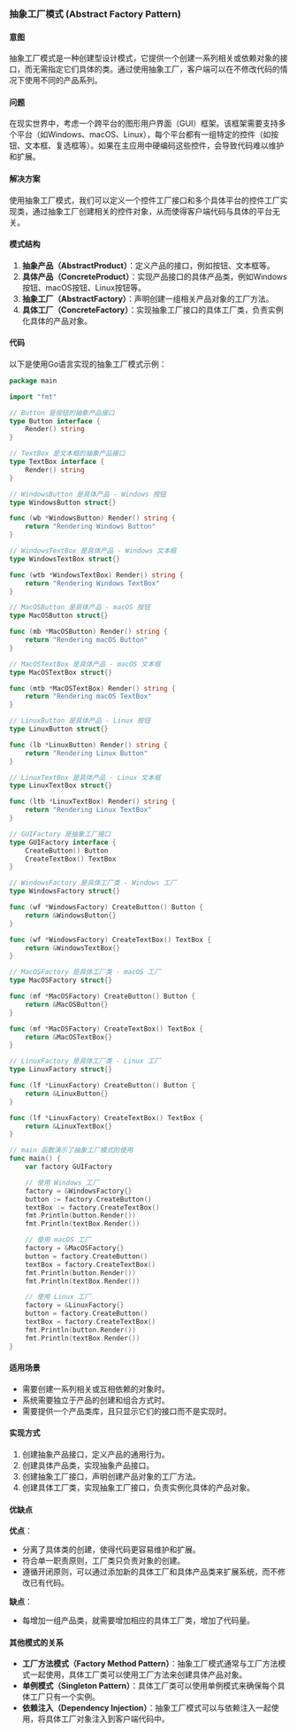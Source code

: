 ### 抽象工厂模式 (Abstract Factory Pattern)

#### 意图
抽象工厂模式是一种创建型设计模式，它提供一个创建一系列相关或依赖对象的接口，而无需指定它们具体的类。通过使用抽象工厂，客户端可以在不修改代码的情况下使用不同的产品系列。

#### 问题
在现实世界中，考虑一个跨平台的图形用户界面（GUI）框架。该框架需要支持多个平台（如Windows、macOS、Linux），每个平台都有一组特定的控件（如按钮、文本框、复选框等）。如果在主应用中硬编码这些控件，会导致代码难以维护和扩展。

#### 解决方案
使用抽象工厂模式，我们可以定义一个控件工厂接口和多个具体平台的控件工厂实现类，通过抽象工厂创建相关的控件对象，从而使得客户端代码与具体的平台无关。

#### 模式结构
1. **抽象产品（AbstractProduct）**：定义产品的接口，例如按钮、文本框等。
2. **具体产品（ConcreteProduct）**：实现产品接口的具体产品类，例如Windows按钮、macOS按钮、Linux按钮等。
3. **抽象工厂（AbstractFactory）**：声明创建一组相关产品对象的工厂方法。
4. **具体工厂（ConcreteFactory）**：实现抽象工厂接口的具体工厂类，负责实例化具体的产品对象。

#### 代码
以下是使用Go语言实现的抽象工厂模式示例：

```go
package main

import "fmt"

// Button 是按钮的抽象产品接口
type Button interface {
    Render() string
}

// TextBox 是文本框的抽象产品接口
type TextBox interface {
    Render() string
}

// WindowsButton 是具体产品 - Windows 按钮
type WindowsButton struct{}

func (wb *WindowsButton) Render() string {
    return "Rendering Windows Button"
}

// WindowsTextBox 是具体产品 - Windows 文本框
type WindowsTextBox struct{}

func (wtb *WindowsTextBox) Render() string {
    return "Rendering Windows TextBox"
}

// MacOSButton 是具体产品 - macOS 按钮
type MacOSButton struct{}

func (mb *MacOSButton) Render() string {
    return "Rendering macOS Button"
}

// MacOSTextBox 是具体产品 - macOS 文本框
type MacOSTextBox struct{}

func (mtb *MacOSTextBox) Render() string {
    return "Rendering macOS TextBox"
}

// LinuxButton 是具体产品 - Linux 按钮
type LinuxButton struct{}

func (lb *LinuxButton) Render() string {
    return "Rendering Linux Button"
}

// LinuxTextBox 是具体产品 - Linux 文本框
type LinuxTextBox struct{}

func (ltb *LinuxTextBox) Render() string {
    return "Rendering Linux TextBox"
}

// GUIFactory 是抽象工厂接口
type GUIFactory interface {
    CreateButton() Button
    CreateTextBox() TextBox
}

// WindowsFactory 是具体工厂类 - Windows 工厂
type WindowsFactory struct{}

func (wf *WindowsFactory) CreateButton() Button {
    return &WindowsButton{}
}

func (wf *WindowsFactory) CreateTextBox() TextBox {
    return &WindowsTextBox{}
}

// MacOSFactory 是具体工厂类 - macOS 工厂
type MacOSFactory struct{}

func (mf *MacOSFactory) CreateButton() Button {
    return &MacOSButton{}
}

func (mf *MacOSFactory) CreateTextBox() TextBox {
    return &MacOSTextBox{}
}

// LinuxFactory 是具体工厂类 - Linux 工厂
type LinuxFactory struct{}

func (lf *LinuxFactory) CreateButton() Button {
    return &LinuxButton{}
}

func (lf *LinuxFactory) CreateTextBox() TextBox {
    return &LinuxTextBox{}
}

// main 函数演示了抽象工厂模式的使用
func main() {
    var factory GUIFactory

    // 使用 Windows 工厂
    factory = &WindowsFactory{}
    button := factory.CreateButton()
    textBox := factory.CreateTextBox()
    fmt.Println(button.Render())
    fmt.Println(textBox.Render())

    // 使用 macOS 工厂
    factory = &MacOSFactory{}
    button = factory.CreateButton()
    textBox = factory.CreateTextBox()
    fmt.Println(button.Render())
    fmt.Println(textBox.Render())

    // 使用 Linux 工厂
    factory = &LinuxFactory{}
    button = factory.CreateButton()
    textBox = factory.CreateTextBox()
    fmt.Println(button.Render())
    fmt.Println(textBox.Render())
}
```

#### 适用场景
- 需要创建一系列相关或互相依赖的对象时。
- 系统需要独立于产品的创建和组合方式时。
- 需要提供一个产品类库，且只显示它们的接口而不是实现时。

#### 实现方式
1. 创建抽象产品接口，定义产品的通用行为。
2. 创建具体产品类，实现抽象产品接口。
3. 创建抽象工厂接口，声明创建产品对象的工厂方法。
4. 创建具体工厂类，实现抽象工厂接口，负责实例化具体的产品对象。

#### 优缺点
**优点**：
- 分离了具体类的创建，使得代码更容易维护和扩展。
- 符合单一职责原则，工厂类只负责对象的创建。
- 遵循开闭原则，可以通过添加新的具体工厂和具体产品类来扩展系统，而不修改已有代码。

**缺点**：
- 每增加一组产品类，就需要增加相应的具体工厂类，增加了代码量。

#### 其他模式的关系
- **工厂方法模式（Factory Method Pattern）**：抽象工厂模式通常与工厂方法模式一起使用，具体工厂类可以使用工厂方法来创建具体产品对象。
- **单例模式（Singleton Pattern）**：具体工厂类可以使用单例模式来确保每个具体工厂只有一个实例。
- **依赖注入（Dependency Injection）**：抽象工厂模式可以与依赖注入一起使用，将具体工厂对象注入到客户端代码中。